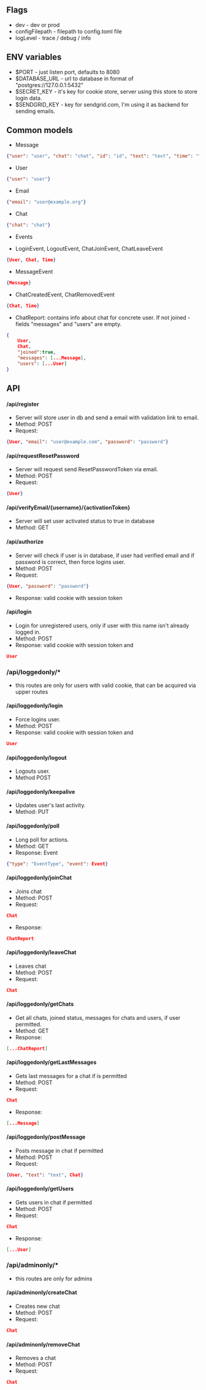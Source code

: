 ## Flags

- dev - dev or prod
- configFilepath - filepath to config.toml file
- logLevel - trace / debug / info

## ENV variables

- $PORT - just listen port, defaults to 8080
- $DATABASE_URL - url to database in format of "postgres://127.0.0.1:5432"
- $SECRET_KEY - it's key for cookie store, server using this store to store login data.
- $SENDGRID_KEY - key for sendgrid.com, I'm using it as backend for sending emails.

## Common models

- Message
```json
{"user": "user", "chat": "chat", "id": "id", "text": "text", "time": "time"}
```

- User
```json
{"user": "user"}
```

- Email
```json
{"email": "user@example.org"}
```

- Chat
```json
{"chat": "chat"}
```

- Events
* LoginEvent, LogoutEvent, ChatJoinEvent, ChatLeaveEvent
```json
{User, Chat, Time}
```
* MessageEvent
```json
{Message}
```

* ChatCreatedEvent, ChatRemovedEvent
```json
{Chat, Time}
```

- ChatReport: contains info about chat for concrete user. If not joined - fields "messages" and "users" are empty.
```json
{
    User,
    Chat, 
    "joined":true, 
    "messages": [...Message],
    "users": [...User]
}
```

## API

#### /api/register
- Server will store user in db and send a email with validation link to email.
- Method: POST
- Request:
```json
{User, "email": "user@example.com", "password": "password"}
```

#### /api/requestResetPassword
- Server will request send ResetPasswordToken via email.
- Method: POST
- Request:
```json
{User}
```

#### /api/verifyEmail/{username}/{activationToken}
- Server will set user activated status to true in database
- Method: GET

#### /api/authorize
- Server will check if user is in database, if user had verified email and if password is correct, then force logins user.
- Method: POST
- Request:
```json
{User, "password": "password"}
```
- Response: valid cookie with session token

#### /api/login
- Login for unregistered users, only if user with this name isn't already logged in.
- Method: POST
- Response: valid cookie with session token and
```json
User
```

### /api/loggedonly/*
- this routes are only for users with valid cookie, that can be acquired via upper routes

#### /api/loggedonly/login
- Force logins user.
- Method: POST
- Response: valid cookie with session token and
```json
User
```

#### /api/loggedonly/logout
- Logouts user.
- Method POST

#### /api/loggedonly/keepalive
- Updates user's last activity.
- Method: PUT

#### /api/loggedonly/poll
- Long poll for actions.
- Method: GET
- Response: Event
```json
{"type": "EventType", "event": Event}
```

#### /api/loggedonly/joinChat
- Joins chat
- Method: POST
- Request:
```json
Chat
```
- Response:
```json
ChatReport
```

#### /api/loggedonly/leaveChat
- Leaves chat
- Method: POST
- Request:
```json
Chat
```

#### /api/loggedonly/getChats
- Get all chats, joined status, messages for chats and users, if user permitted.
- Method: GET
- Response:
```json
[...ChatReport]
```

#### /api/loggedonly/getLastMessages
- Gets last messages for a chat if is permitted
- Method: POST
- Request:
```json
Chat
```
- Response:
```json
[...Message]
```

#### /api/loggedonly/postMessage
- Posts message in chat if permitted
- Method: POST
- Request:
```json
{User, "text": "text", Chat}
```

#### /api/loggedonly/getUsers
- Gets users in chat if permitted
- Method: POST
- Request:
```json
Chat
```
- Response:
```json
[...User]
```

### /api/adminonly/*
- this routes are only for admins

#### /api/adminonly/createChat
- Creates new chat
- Method: POST
- Request:
```json
Chat
```

#### /api/adminonly/removeChat
- Removes a chat
- Method: POST
- Request:
```json
Chat
```